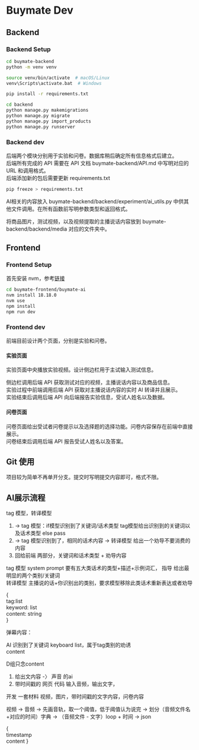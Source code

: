 # Buymate Dev

## Backend

### Backend Setup

```bash
cd buymate-backend
python -m venv venv

source venv/bin/activate  # macOS/Linux
venv\Scripts\activate.bat  # Windows

pip install -r requirements.txt

cd backend
python manage.py makemigrations
python manage.py migrate
python manage.py import_products
python manage.py runserver
```

### Backend dev

后端两个模块分别用于实验和问卷。数据库稍后确定所有信息格式后建立。  
后端所有完成的 API 需要在 API 文档 buymate-backend/API.md 中写明对应的 URL 和调用格式。  
后端添加新的包后需要更新 requirements.txt  

```bash
pip freeze > requirements.txt
```

AI相关的内容放入 buymate-backend/backend/experiment/ai_utils.py 中供其他文件调用。在所有函数前写明参数类型和返回格式。  

将商品图片，测试视频，以及视频提取的主播说话内容放到 buymate-backend/backend/media 对应的文件夹中。  

## Frontend

### Frontend Setup

首先安装 nvm，参考[链接](https://blog.csdn.net/weixin_57844432/article/details/127788884)

```bash
cd buymate-frontend/buymate-ai
nvm install 18.18.0
nvm use
npm install
npm run dev
```

### Frontend dev

前端目前设计两个页面，分别是实验和问卷。  

#### 实验页面

实验页面中央播放实验视频。设计侧边栏用于主试输入测试信息。  

侧边栏调用后端 API 获取测试对应的视频，主播说话内容以及商品信息。  
实验过程中前端调用后端 API 获取对主播说话内容的实时 AI 转译并且展示。  
实验结束后调用后端 API 向后端报告实验信息，受试人姓名以及数据。  

#### 问卷页面

问卷页面给出受试者问卷提示以及选择题的选择功能。问卷内容保存在前端中直接展示。  
问卷结束后调用后端 API 报告受试人姓名以及答案。

## Git 使用

项目较为简单不再单开分支。提交时写明提交内容即可，格式不限。  

## AI展示流程

tag 模型，转译模型  

1. -> tag 模型：if模型识别到了关键词/话术类型 tag模型给出识别到的关键词以及话术类型 else pass  
2. -> tag 模型识别到了，相同的话术内容 -> 转译模型 给出一个劝导不要消费的内容  
3. 回给前端 两部分，关键词和话术类型 + 劝导内容  

tag 模型 system prompt 要有五大类话术的类型+描述+示例词汇， 指导 给出最明显的两个类别/关键词  
转译模型 主播说的话+你识别出的类别，要求模型移除此类话术重新表达或者劝导  

{  
    tag:list  
    keyword: list  
    content: string  
}  

弹幕内容：  

AI 识别到了关键词 keyboard list，属于tag类别的劝诱  
content  

D组只念content  

1. 给出文内容 -〉 声音 的ai  
2. 带时间戳的 网页 代码 输入音频，输出文字，  

开发 一套材料 视频，图片，带时间戳的文字内容，问卷内容  

视频 -> 音频 -> 先画音轨，取一个阈值，低于阈值认为说完 -> 划分（音频文件名+对应的时间）字典 -> （音频文件 - 文字）loop + 时间 -> json  

{  
    timestamp  
    content
}  
